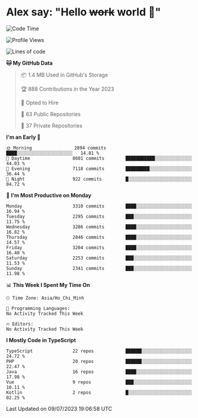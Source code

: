 # Alex say: "Hello ~~work~~ world 🐾"

<!--START_SECTION:waka-->
![Code Time](http://img.shields.io/badge/Code%20Time-839%20hrs%205%20mins-blue)

![Profile Views](http://img.shields.io/badge/Profile%20Views-8-blue)

![Lines of code](https://img.shields.io/badge/From%20Hello%20World%20I%27ve%20Written-41.0%20million%20lines%20of%20code-blue)

**🐱 My GitHub Data** 

> 📦 1.4 MB Used in GitHub's Storage 
 > 
> 🏆 888 Contributions in the Year 2023
 > 
> 💼 Opted to Hire
 > 
> 📜 63 Public Repositories 
 > 
> 🔑 37 Private Repositories 
 > 
**I'm an Early 🐤** 

```text
🌞 Morning                2894 commits        ████░░░░░░░░░░░░░░░░░░░░░   14.81 % 
🌆 Daytime                8601 commits        ███████████░░░░░░░░░░░░░░   44.03 % 
🌃 Evening                7118 commits        █████████░░░░░░░░░░░░░░░░   36.44 % 
🌙 Night                  922 commits         █░░░░░░░░░░░░░░░░░░░░░░░░   04.72 % 
```
📅 **I'm Most Productive on Monday** 

```text
Monday                   3310 commits        ████░░░░░░░░░░░░░░░░░░░░░   16.94 % 
Tuesday                  2295 commits        ███░░░░░░░░░░░░░░░░░░░░░░   11.75 % 
Wednesday                3286 commits        ████░░░░░░░░░░░░░░░░░░░░░   16.82 % 
Thursday                 2846 commits        ████░░░░░░░░░░░░░░░░░░░░░   14.57 % 
Friday                   3204 commits        ████░░░░░░░░░░░░░░░░░░░░░   16.40 % 
Saturday                 2253 commits        ███░░░░░░░░░░░░░░░░░░░░░░   11.53 % 
Sunday                   2341 commits        ███░░░░░░░░░░░░░░░░░░░░░░   11.98 % 
```


📊 **This Week I Spent My Time On** 

```text
🕑︎ Time Zone: Asia/Ho_Chi_Minh

💬 Programming Languages: 
No Activity Tracked This Week

🔥 Editors: 
No Activity Tracked This Week
```

**I Mostly Code in TypeScript** 

```text
TypeScript               22 repos            ██████░░░░░░░░░░░░░░░░░░░   24.72 % 
PHP                      20 repos            ██████░░░░░░░░░░░░░░░░░░░   22.47 % 
Java                     16 repos            ████░░░░░░░░░░░░░░░░░░░░░   17.98 % 
Vue                      9 repos             ███░░░░░░░░░░░░░░░░░░░░░░   10.11 % 
Kotlin                   2 repos             █░░░░░░░░░░░░░░░░░░░░░░░░   02.25 % 
```




 Last Updated on 09/07/2023 19:06:58 UTC
<!--END_SECTION:waka-->
